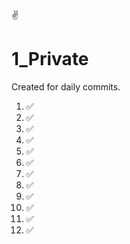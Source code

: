 ✌️
# 1_Private
Created for daily commits.
1. ✅
2. ✅
3. ✅
27. ✅
28. ✅
29. ✅
30. ✅
31. ✅
32. ✅
33. ✅
34. ✅
35. ✅